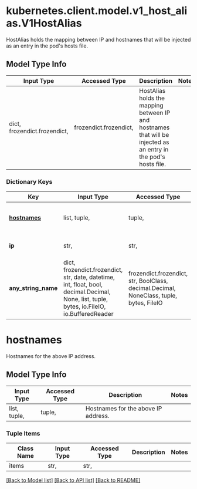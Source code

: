 # kubernetes.client.model.v1_host_alias.V1HostAlias

HostAlias holds the mapping between IP and hostnames that will be injected as an entry in the pod's hosts file.

## Model Type Info
Input Type | Accessed Type | Description | Notes
------------ | ------------- | ------------- | -------------
dict, frozendict.frozendict,  | frozendict.frozendict,  | HostAlias holds the mapping between IP and hostnames that will be injected as an entry in the pod&#x27;s hosts file. | 

### Dictionary Keys
Key | Input Type | Accessed Type | Description | Notes
------------ | ------------- | ------------- | ------------- | -------------
**[hostnames](#hostnames)** | list, tuple,  | tuple,  | Hostnames for the above IP address. | [optional] 
**ip** | str,  | str,  | IP address of the host file entry. | [optional] 
**any_string_name** | dict, frozendict.frozendict, str, date, datetime, int, float, bool, decimal.Decimal, None, list, tuple, bytes, io.FileIO, io.BufferedReader | frozendict.frozendict, str, BoolClass, decimal.Decimal, NoneClass, tuple, bytes, FileIO | any string name can be used but the value must be the correct type | [optional]

# hostnames

Hostnames for the above IP address.

## Model Type Info
Input Type | Accessed Type | Description | Notes
------------ | ------------- | ------------- | -------------
list, tuple,  | tuple,  | Hostnames for the above IP address. | 

### Tuple Items
Class Name | Input Type | Accessed Type | Description | Notes
------------- | ------------- | ------------- | ------------- | -------------
items | str,  | str,  |  | 

[[Back to Model list]](../../README.md#documentation-for-models) [[Back to API list]](../../README.md#documentation-for-api-endpoints) [[Back to README]](../../README.md)

